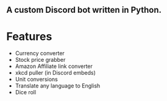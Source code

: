 ## A custom Discord bot written in Python. 

# Features
- Currency converter 
- Stock price grabber
- Amazon Affiliate link converter
- xkcd puller (in Discord embeds)
- Unit conversions
- Translate any language to English
- Dice roll
